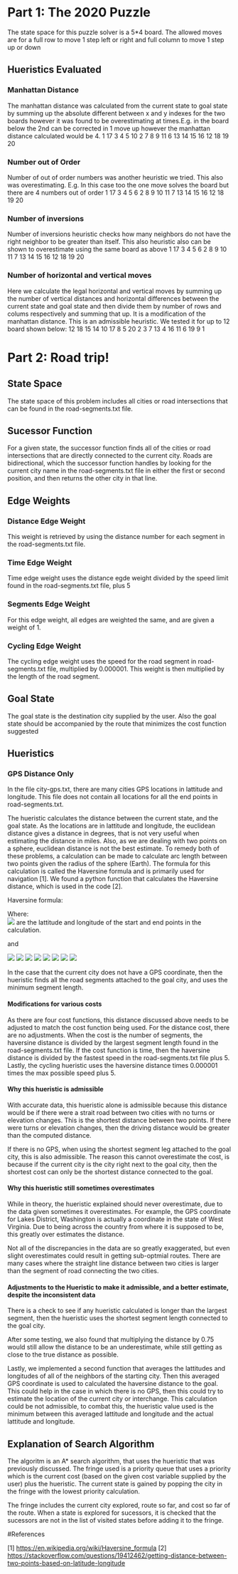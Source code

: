 # Part 1: The 2020 Puzzle
The state space for this puzzle solver is a 5*4 board. The allowed moves are for a full row to move 1 step left or right and full column to move 1 step up or down
## Hueristics Evaluated

### Manhattan Distance
The manhattan distance was calculated from the current state to goal state by summing up the absolute different between x and y indexes for the two boards however it was found to be overestimating at times.E.g. in the board below the 2nd can be corrected in 1 move up however the manhattan distance calculated would be 4.
1 17 3 4 5 
10 2 7 8 9
11 6 13 14 15
16 12 18 19 20
### Number out of Order
Number of out of order numbers was another heuristic we tried. This also was overestimating. E.g. In this case too the one move solves the board but there are 4 numbers out of order
1 17 3 4 5 
6 2 8 9 10
11 7 13 14 15
16 12 18 19 20
### Number of inversions
Number of inversions heuristic checks how many neighbors do not have the right neighbor to be greater than itself. This also heuristic also can be shown to overestimate using the same board as above
1 17 3 4 5 
6 2 8 9 10
11 7 13 14 15
16 12 18 19 20

### Number of horizontal and vertical moves
Here we calculate the legal horizontal and vertical moves by summing up the number of vertical distances and horizontal differences  between the current state and goal state and then divide them by number of rows and colums respectively and summing that up. It is a modification of the manhattan distance. This is an admissible heuristic. We tested it for up to 12 board shown below:
12 18 15 14 10
17 8 5 20 2
3 7 13 4 16
11 6 19 9 1

# Part 2: Road trip!

## State Space

The state space of this problem includes all cities or road intersections that can be found in the road-segments.txt file. 

## Sucessor Function

For a given state, the successor function finds all of the cities or road intersections that are directly connected to the current city. Roads are bidirectional, which the successor function handles by looking for the current city name in the road-segments.txt file in either the first or second position, and then returns the other city in that line. 

## Edge Weights

### Distance Edge Weight

This weight is retrieved by using the distance number for each segment in the road-segments.txt file.

### Time Edge Weight

Time edge weight uses the distance egde weight divided by the speed limit found in the road-segments.txt file, plus 5

### Segments Edge Weight

For this edge weight, all edges are weighted the same, and are given a weight of 1.

### Cycling Edge Weight

The cycling edge weight uses the speed for the road segment in road-segments.txt file, multiplied by 0.000001. This weight is then multiplied by the length of the road segment.

## Goal State

The goal state is the destination city supplied by the user. Also the goal state should be accompanied by the route that minimizes the cost function suggested 

## Hueristics

### GPS Distance Only

In the file city-gps.txt, there are many cities GPS locations in lattitude and longitude. This file does not contain all locations for all the end points in road-segments.txt.

The hueristic calculates the distance between the current state, and the goal state. As the locations are in lattitude and longitude, the euclidean distance gives a distance in degrees, that is not very useful when estimating the distance in miles. Also, as we are dealing with two points on a sphere, euclidean distance is not the best estimate. To remedy both of these problems, a calculation can be made to calculate arc length between two points given the radius of the sphere (Earth). The formula for this calculation is called the Haversine formula and is primarily used for navigation [1]. We found a python function that calculates the Haversine distance, which is used in the code [2].

Haversine formula: 

Where:  
<img src="https://render.githubusercontent.com/render/math?math=lat_1, lat_2, long_1, long_2"> are the lattitude and longitude of the start and end points in the calculation.

and

<img src="https://render.githubusercontent.com/render/math?math=latrad_1 = radians(lat_1)">
<img src="https://render.githubusercontent.com/render/math?math=latrad_2 = radians(lat_2)">
<img src="https://render.githubusercontent.com/render/math?math=longrad_1 = radians(lat_1)">
<img src="https://render.githubusercontent.com/render/math?math=longrad_2 = radians(lat_2)">
<img src="https://render.githubusercontent.com/render/math?math=dlat = latgrad_2 - latgrad_1">
<img src="https://render.githubusercontent.com/render/math?math=dlong = longrad_2 - longrad_1">
<img src="https://render.githubusercontent.com/render/math?math=R = radius in miles = 3956">

<img src="https://render.githubusercontent.com/render/math?math=haversine = R * 2*arctan(\frac{(sin(\frac{dlat}{2})^2 + cos(latrad_1) * cos(latrad_2) * sin(\frac{dlon}{2})^2)}{\sqrt{1 - (sin(\frac{dlat}{2})^2 + cos(latrad_1) * cos(latrad_2) * sin(\frac{dlon}{2})^2)}}">

In the case that the current city does not have a GPS coordinate, then the hueristic finds all the road segments attached to the goal city, and uses the minimum segment length.

#### Modifications for various costs

As there are four cost functions, this distance discussed above needs to be adjusted to match the cost function being used. For the distance cost, there are no adjustments. When the cost is the number of segments, the haversine distance is divided by the largest segment length found in the road-segments.txt file. If the cost function is time, then the haversine distance is divided by the fastest speed in the road-segments.txt file plus 5. Lastly, the cycling hueristic uses the haversine distance times 0.000001 times the max possible speed plus 5.

#### Why this hueristic is admissible

With accurate data, this hueristic alone is admissible because this distance would be if there were a strait road between two cities with no turns or elevation changes. This is the shortest distance between two points. If there were turns or elevation changes, then the driving distance would be greater than the computed distance.

If there is no GPS, when using the shortest segment leg attached to the goal city, this is also admissible. The reason this cannot overestimate the cost, is because if the current city is the city right next to the goal city, then the shortest cost can only be the shortest distance connected to the goal. 

#### Why this hueristic still sometimes overestimates

While in theory, the hueristic explained should never overestimate, due to the data given sometimes it overestimates. For example, the GPS coordinate for Lakes District, Washington is actually a coordinate in the state of West Virginia. Due to being across the country from where it is supposed to be, this greatly over estimates the distance. 

Not all of the discrepancies in the data are so greatly exaggerated, but even slight overestimates could result in getting sub-optmial routes. There are many cases where the straight line distance between two cities is larger than the segment of road connecting the two cities. 

#### Adjustments to the Hueristic to make it admissible, and a better estimate, despite the inconsistent data

There is a check to see if any hueristic calculated is longer than the largest segment, then the hueristic uses the shortest segment length connected to the goal city.

After some testing, we also found that multiplying the distance by 0.75 would still allow the distance to be an underestimate, while still getting as close to the true distance as possible.

Lastly, we implemented a second function that averages the lattitudes and longitudes of all of the neighbors of the starting city. Then this averaged GPS coordinate is used to calculated the haversine distance to the goal. This could help in the case in which there is no GPS, then this could try to estimate the location of the current city or interchange. This calculation could be not admissible, to combat this, the hueristic value used is the minimum between this averaged lattitude and longitude and the actual lattitude and longitude.

## Explanation of Search Algorithm

The algoritm is an A* search algorithm, that uses the hueristic that was previously discussed. The fringe used is a priority queue that uses a priority which is the current cost (based on the given cost variable supplied by the user) plus the hueristic. The current state is gained by popping the city in the fringe with the lowest priority calculation.

The fringe includes the current city explored, route so far, and cost so far of the route. When a state is explored for sucessors, it is checked that the sucessors are not in the list of visited states before adding it to the fringe. 



#References

[1] https://en.wikipedia.org/wiki/Haversine_formula
[2] https://stackoverflow.com/questions/19412462/getting-distance-between-two-points-based-on-latitude-longitude

